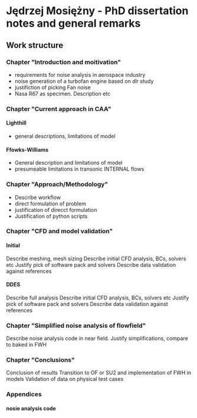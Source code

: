 # Jędrzej Mosiężny - PhD dissertation notes and general remarks

## Work structure

### Chapter "Introduction and moitivation"
+ requirements for noise analysis in aerospace industry
+ noise generation of a turbofan engine based on dlr study
+ justifiction of picking Fan noise
+ Nasa R67 as specimen. Description etc

### Chapter "Current approach in CAA"

#### Lighthill
+ general descriptions, limitations of model

#### Ffowks-Williams
+ General description and limitations of model
+ presumeable limitations in transonic INTERNAL flows

### Chapter "Approach/Methodology"

+ Describe workflow
+ direct formulation of problem
+ justification of direcct formulation
+ Justification of python scripts

### Chapter "CFD and model validation"

#### Initial
Describe meshing, mesh sizing 
Describe initial CFD analysis, BCs, solvers etc
Justify pick of software pack and solvers
Describe data validation against references

#### DDES
Describe full analysis
Describe initial CFD analysis, BCs, solvers etc
Justify pick of software pack and solvers
Describe data validation against references

### Chapter "Simplified noise analysis of flowfield"
Describe noise analysis code in near field. Justify simplifications, compare to baked in FWH


### Chapter "Conclusions"
Conclusion of results
Transition to OF or SU2 and implementation of FWH in models
Validation of data on physical test cases

### Appendices
#### nosie analysis code


